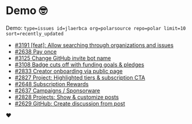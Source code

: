 # Demo 🤓

Demo: `type=issues id=jlaerbca org=polarsource repo=polar limit=10 sort=recently_updated`

<!-- POLAR type=issues id=jlaerbca org=polarsource repo=polar limit=10 sort=recently_updated -->

* [#3191 [feat]: Allow searching through organizations and issues](https://github.com/polarsource/polar/issues/3191)
* [#2638 Pay once](https://github.com/polarsource/polar/issues/2638)
* [#3125 Change GitHub invite bot name](https://github.com/polarsource/polar/issues/3125)
* [#3108 Badge cuts off with funding goals & pledges](https://github.com/polarsource/polar/issues/3108)
* [#2833 Creator onboarding via public page](https://github.com/polarsource/polar/issues/2833)
* [#2827 Project: Highlighted tiers & subscription CTA](https://github.com/polarsource/polar/issues/2827)
* [#2648 Subscription Rewards](https://github.com/polarsource/polar/issues/2648)
* [#2637 Campaigns / Sponsorware](https://github.com/polarsource/polar/issues/2637)
* [#2828 Projects: Show & customize posts](https://github.com/polarsource/polar/issues/2828)
* [#2629 GitHub: Create discussion from post](https://github.com/polarsource/polar/issues/2629)

<!-- POLAR-END id=jlaerbca -->

❤️